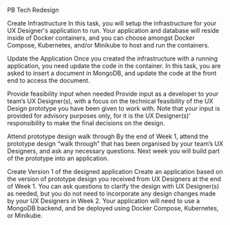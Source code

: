 PB Tech Redesign

Create Infrastructure In this task, you will setup the infrastructure for your UX Designer's application to run. Your application and database will reside inside of Docker containers, and you can choose amongst Docker Compose, Kubernetes, and/or Minikube to host and run the containers.

Update the Application Once you created the infrastructure with a running application, you need update the code in the container. In this task, you are asked to insert a document in MongoDB, and update the code at the front end to access the document.

Provide feasibility input when needed Provide input as a developer to your team’s UX Designer(s), with a focus on the technical feasibility of the UX Design prototype you have been given to work with. Note that your input is provided for advisory purposes only, for it is the UX Designer(s)’ responsibility to make the final decisions on the design.

Attend prototype design walk through By the end of Week 1, attend the prototype design “walk through” that has been organised by your team’s UX Designers, and ask any necessary questions. Next week you will build part of the prototype into an application.

Create Version 1 of the designed application Create an application based on the version of prototype design you received from UX Designers at the end of Week 1. You can ask questions to clarify the design with UX Designer(s) as needed, but you do not need to incorporate any design changes made by your UX Designers in Week 2. Your application will need to use a MongoDB backend, and be deployed using Docker Compose, Kubernetes, or Minikube.
